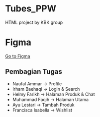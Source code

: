 # Tubes_PPW

HTML project by KBK group

# Figma

[Go to Figma](https://www.figma.com/design/0xB2xGc8tMKSEfF5umo3Bd/UREveryday-(Copy)?node-id=0-1&t=XSjkeIAmImPof7vP-1)

## Pembagian Tugas

- Naufal Ammar -> Profile
- Irham Baehaqi -> Login & Search
- Helmy Farikh -> Halaman Produk & Chat
- Muhammad Faqih -> Halaman Utama
- Ayu Lestari -> Tambah Produk
- Francisca Isabella -> Wishlist
